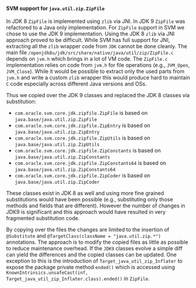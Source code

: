 #### SVM support for `java.util.zip.ZipFile`

In JDK 8 `ZipFile` is implemented using `zlib` via JNI.
In JDK 9 `ZipFile` was refactored to a Java only implementation.
For `ZipFile` support in SVM we chose to use the JDK 9 implementation.
Using the JDK 8 `zlib` via JNI approach proved to be difficult.
While SVM has full support for JNI, extracting all the `zlib` wrapper code from `JDK` cannot be done cleanly.
The main file `/openjdk8u/jdk/src/share/native/java/util/zip/ZipFile.c` depends on `jvm.h` which brings in a lot of VM code.
The `ZipFile.c` implementation relies on code from `jvm.h` for file operations (e.g., `JVM_Open`, `JVM_Close`).
While it would be possible to extract only the used parts from `jvm.h` and write a custom `zlib` wrapper this would produce hard to maintain `C` code especially across different Java versions and OSs.

Thus we copied over the JDK 9 classes and replaced the JDK 8 classes via substitution:
- `com.oracle.svm.core.jdk.zipfile.ZipFile` is based on `java.base/java.util.zip.ZipFile`
- `com.oracle.svm.core.jdk.zipfile.ZipEntry` is based on `java.base/java.util.zip.ZipEntry`
- `com.oracle.svm.core.jdk.zipfile.ZipUtils` is based on `java.base/java.util.zip.ZipUtils`
- `com.oracle.svm.core.jdk.zipfile.ZipConstants` is based on `java.base/java.util.zip.ZipConstants`
- `com.oracle.svm.core.jdk.zipfile.ZipConstants64` is based on `java.base/java.util.zip.ZipConstants64`
- `com.oracle.svm.core.jdk.zipfile.ZipCoder` is based on `java.base/java.util.zip.ZipCoder`

These classes exist in JDK 8 as well and using more fine grained substitutions would have been possible (e.g., substituting only those methods and fields that are different).
However the number of changes in JDK9 is significant and this approach would have resulted in very fragmented substitution code.

By copying over the files the changes are limited to the insertion of `@Substitute` and `@TargetClass(className = "java.util.zip.*")` annotations.
The approach is to modify the copied files as little as possible to reduce maintenance overhead.
If the `JDK9` classes evolve a simple diff can yield the differences and the copied classes can be updated.
One exception to this is the introduction of `Target_java_util_zip_Inflater` to expose the package private method `ended()` which is accessed using  `KnownIntrinsics.unsafeCast(inf, Target_java_util_zip_Inflater.class).ended()` in `ZipFile`.
